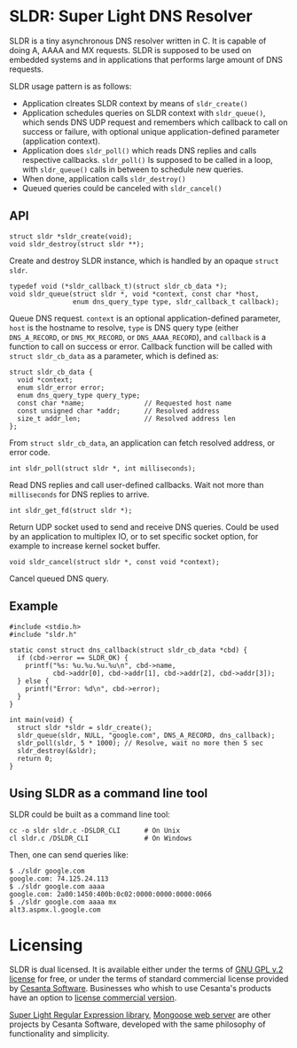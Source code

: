 SLDR: Super Light DNS Resolver
==============================

SLDR is a tiny asynchronous DNS resolver written in C. It is capable of
doing A, AAAA and MX requests. SLDR is supposed to be used on embedded
systems and in applications that performs large amount of DNS requests.

SLDR usage pattern is as follows:

   * Application clreates SLDR context by means of `sldr_create()`
   * Application schedules queries on SLDR context with `sldr_queue()`, which
     sends DNS UDP request and remembers which callback to call on success
     or failure, with optional unique application-defined parameter (application
     context).
   * Application does `sldr_poll()` which reads DNS replies and calls
     respective callbacks. `sldr_poll()` Is supposed to be called in a loop,
     with `sldr_queue()` calls in between to schedule new queries.
   * When done, application calls `sldr_destroy()`
   * Queued queries could be canceled with `sldr_cancel()`

## API

    struct sldr *sldr_create(void);
    void sldr_destroy(struct sldr **);

Create and destroy SLDR instance, which is handled by an opaque `struct sldr`.

    typedef void (*sldr_callback_t)(struct sldr_cb_data *);
    void sldr_queue(struct sldr *, void *context, const char *host,
                    enum dns_query_type type, sldr_callback_t callback);

Queue DNS request. `context` is an optional application-defined parameter,
`host` is the hostname to resolve, `type` is DNS query type (either
`DNS_A_RECORD`, or `DNS_MX_RECORD`, or `DNS_AAAA_RECORD`), and `callback` is
a function to call on success or error. Callback function will be called
with `struct sldr_cb_data` as a parameter, which is defined as:

    struct sldr_cb_data {
      void *context;
      enum sldr_error error;
      enum dns_query_type query_type;
      const char *name;               // Requested host name
      const unsigned char *addr;      // Resolved address
      size_t addr_len;                // Resolved address len
    };

From `struct sldr_cb_data`, an application can fetch resolved address, or
error code.


    int sldr_poll(struct sldr *, int milliseconds);

Read DNS replies and call user-defined callbacks. Wait not more than
`milliseconds` for DNS replies to arrive.

    int sldr_get_fd(struct sldr *);

Return UDP socket used to send and receive DNS queries. Could be used by an
application to multiplex IO, or to set specific socket option, for example to
increase kernel socket buffer.

    void sldr_cancel(struct sldr *, const void *context);

Cancel queued DNS query.

## Example

    #include <stdio.h>
    #include "sldr.h"

    static const struct dns_callback(struct sldr_cb_data *cbd) {
      if (cbd->error == SLDR_OK) {
        printf("%s: %u.%u.%u.%u\n", cbd->name,
               cbd->addr[0], cbd->addr[1], cbd->addr[2], cbd->addr[3]);
      } else {
        printf("Error: %d\n", cbd->error);
      }
    }

    int main(void) {
      struct sldr *sldr = sldr_create();
      sldr_queue(sldr, NULL, "google.com", DNS_A_RECORD, dns_callback);
      sldr_poll(sldr, 5 * 1000); // Resolve, wait no more then 5 sec
      sldr_destroy(&sldr);
      return 0;
    }

## Using SLDR as a command line tool

SLDR could be built as a command line tool:

    cc -o sldr sldr.c -DSLDR_CLI      # On Unix
    cl sldr.c /DSLDR_CLI              # On Windows

Then, one can send queries like:

    $ ./sldr google.com
    google.com: 74.125.24.113
    $ ./sldr google.com aaaa
    google.com: 2a00:1450:400b:0c02:0000:0000:0000:0066
    $ ./sldr google.com aaaa mx
    alt3.aspmx.l.google.com

# Licensing

SLDR is dual licensed. It is available either under the terms of [GNU GPL
v.2 license](http://www.gnu.org/licenses/old-licenses/gpl-2.0.html) for
free, or under the terms of standard commercial license provided by [Cesanta
Software](http://cesanta.com). Businesses who whish to use Cesanta's products
have an option to
[license commercial version](http://cesanta.com/products.html).

[Super Light Regular Expression library](https://github.com/cesanta/slre),
[Mongoose web server](https://github.com/cesanta/mongoose)
are other projects by Cesanta Software, developed with the same philosophy
of functionality and simplicity.
